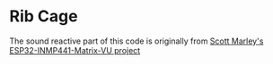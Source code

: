 # Rib Cage

The sound reactive part of this code is originally from [Scott Marley's ESP32-INMP441-Matrix-VU project](https://github.com/s-marley/ESP32-INMP441-Matrix-VU)
